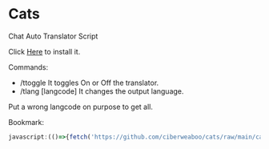 # Cats
Chat Auto Translator Script

Click [Here](https://github.com/ciberweaboo/cats/raw/main/cats.user.js) to install it.

Commands:
- /ttoggle                It toggles On or Off the translator.
- /tlang [langcode]       It changes the output language.

Put a wrong langcode on purpose to get all.

Bookmark:
```js
javascript:(()=>{fetch('https://github.com/ciberweaboo/cats/raw/main/cats.user.js').then(r=>r.text()).then(r=>eval(r));})()
```
